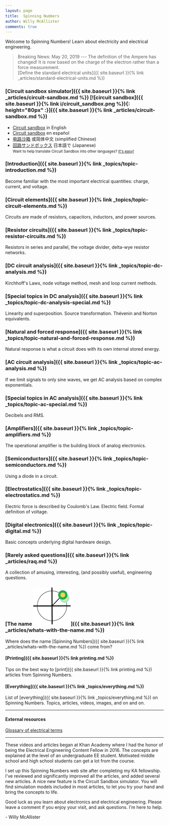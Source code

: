 ```yaml
--- 
layout: page
title:  Spinning Numbers 
author: Willy McAllister
comments: true
---
```


Welcome to Spinning Numbers! Learn about electricity and electrical engineering.  

>Breaking News: May 20, 2019 --- The definition of the Ampere has changed! It is now based on the charge of the electron rather than a force measurement.  
[Define the standard electrical units]({{ site.baseurl }}{% link _articles/standard-electrical-units.md %})

### [Circuit sandbox simulator]({{ site.baseurl }}{% link _articles/circuit-sandbox.md %}) [![circuit sandbox]({{ site.baseurl }}{% link i/circuit_sandbox.png %}){: height="80px" :}]({{ site.baseurl }}{% link _articles/circuit-sandbox.md %})

* [Circuit sandbox](https://spinningnumbers.org/circuit-sandbox/index.html) in English
* [Circuit sandbox](https://spinningnumbers.org/circuit-sandbox/index-es.html) en español
* [电路沙箱](https://spinningnumbers.org/circuit-sandbox/index-zh.html) 或简体中文 (simplified Chinese)
* [回路サンドボックス](https://spinningnumbers.org/circuit-sandbox/index-ja.html) 日本語で (Japanese)  
<small>Want to help translate Circuit Sandbox into other languages? [It's easy!](a/circuit-sandbox.html#translation)</small>

### [Introduction]({{ site.baseurl }}{% link _topics/topic-introduction.md %})
Become familiar with the most important electrical quantities: charge, current, and voltage.

### [Circuit elements]({{ site.baseurl }}{% link _topics/topic-circuit-elements.md %})
Circuits are made of resistors, capacitors, inductors, and power sources.

### [Resistor circuits]({{ site.baseurl }}{% link _topics/topic-resistor-circuits.md %})
Resistors in series and parallel, the voltage divider, delta-wye resistor networks.

### [DC circuit analysis]({{ site.baseurl }}{% link _topics/topic-dc-analysis.md %})
Kirchhoff's Laws, node voltage method, mesh and loop current methods. 

### [Special topics in DC analysis]({{ site.baseurl }}{% link _topics/topic-dc-analysis-special.md %})
Linearity and superposition. Source transformation. Thévenin and Norton equivalents.

### [Natural and forced response]({{ site.baseurl }}{% link _topics/topic-natural-and-forced-response.md %})
Natural response is what a circuit does with its own internal stored energy.  

### [AC circuit analysis]({{ site.baseurl }}{% link _topics/topic-ac-analysis.md %})
If we limit signals to only sine waves, we get AC analysis based on complex exponentials. 

### [Special topics in AC analysis]({{ site.baseurl }}{% link _topics/topic-ac-special.md %})

Decibels and RMS.

### [Amplifiers]({{ site.baseurl }}{% link _topics/topic-amplifiers.md %})
The operational amplifier is the building block of analog electronics.

### [Semiconductors]({{ site.baseurl }}{% link _topics/topic-semiconductors.md %}) 
Using a diode in a circuit.

### [Electrostatics]({{ site.baseurl }}{% link _topics/topic-electrostatics.md %})  
Electric force is described by Coulomb's Law. Electric field. Formal definition of voltage.

### [Digital electronics]({{ site.baseurl }}{% link _topics/topic-digital.md %})  
Basic concepts underlying digital hardware design.

### [Rarely asked questions]({{ site.baseurl }}{% link _articles/raq.md %})
A collection of amusing, interesting, (and possibly useful), engineering questions.

### [The name <img class="sn-logo" src="/i/sn_logo2.svg">]({{ site.baseurl }}{% link _articles/whats-with-the-name.md %})     
Where does the name [Spinning Numbers]({{ site.baseurl }}{% link _articles/whats-with-the-name.md %}) come from?

#### [Printing]({{ site.baseurl }}{% link printing.md %})  
Tips on the best way to [print]({{ site.baseurl }}{% link printing.md %}) articles from Spinning Numbers.

#### [Everything]({{ site.baseurl }}{% link _topics/everything.md %})
List of [everything]({{ site.baseurl }}{% link _topics/everything.md %}) on Spinning Numbers. Topics, articles, videos, images, and on and on.

----
#### External resources

[Glossary of electrical terms](https://electricalschool.org/)

----

These videos and articles began at Khan Academy where I had the honor of being the Electrical Engineering Content Fellow in 2016. The concepts are explained at the level of an undergraduate EE student. Motivated middle school and high school students can get a lot from the course. 

I set up this Spinning Numbers web site after completing my KA fellowship. I've reviewed and significantly improved all the articles, and added several new articles. A nice new feature is the Circuit Sandbox simulator. You will find simulation models included in most articles, to let you try your hand and bring the concepts to life. 

Good luck as you learn about electronics and electrical engineering. Please leave a comment if you enjoy your visit, and ask questions. I'm here to help.

   \- Willy McAllister

